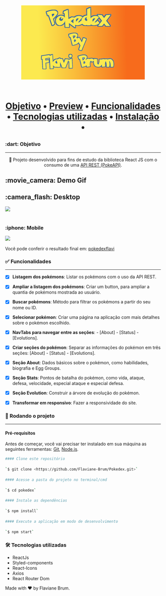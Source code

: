 <h1 align="center">
<br>
<img src="./src//assets/author.png" alt="autor" width="400" >
<br>
<br>
<p align="center">
 <a href="#objetivo">Objetivo</a> •
 <a href="#preview">Preview</a> •
 <a href="#funcionalidades">Funcionalidades</a> • 
 <a href="#tecnologias">Tecnologias utilizadas</a> • 
 <a href="#instalacao">Instalação</a> • 
 
</p>

<h3 id="objetivo">:dart:  Objetivo</h3>
<hr />
<p align="center">🚀 Projeto desenvolvido para fins de estudo da biblioteca React JS com o consumo de uma 
 <a href="https://pokeapi.co/" target="_blank">API REST (PokeAPI)</a>.</p>

<div>
  <h2>:movie_camera: Demo Gif</h2>
  <h2>:camera_flash: Desktop</h2>
  <img src="./gifs/desktopPoke.gif" />
  <br><br>
  <h3 align="left" >:iphone: Mobile</h3>
  <img src="./gifs/mobilePoke.gif"  />
</div>
<p>Você pode conferir o resultado final em: 
<a href="https://pokedexflavi.netlify.app/"> pokedexflavi
</a>
<h3 id="funcionalidades">✅ Funcionalidades</h3>
<hr />

- [x] **Listagem dos pokémons**: Listar os pokémons com o uso da API REST.

- [x] **Ampliar a listagem dos pokémons**: Criar um button, para ampliar a quantia de pokémons mostrada ao usuário.

- [x] **Buscar pokémons**: Método para filtrar os pokémons a partir do seu nome ou ID.

- [x] **Selecionar pokémon**: Criar uma página na aplicação com mais detalhes sobre o pokémon escolhido.

- [x] **NavTabs para navegar entre as seções**: - [About] - [Status] - [Evolutions].

- [x] **Criar seções do pokémon**: Separar as informações do pokémon em três seções: [About] - [Status] - [Evolutions].

- [x] **Seção About**: Dados básicos sobre o pokémon, como habilidades, biografia e Egg Groups.

- [x] **Seção Stats**: Pontos de batalha do pokémon, como vida, ataque, defesa, velocidade, especial ataque e especial defesa.

- [x] **Seção Evolution**: Construir a árvore de evolução do pokémon.

- [x] **Transformar em responsivo**: Fazer a responsividade do site.

<h3 id="instalacao">🎲 Rodando o projeto</h3>
<hr />

#### Pré-requisitos

Antes de começar, você vai precisar ter instalado em sua máquina as seguintes ferramentas:
[Git](https://git-scm.com), [Node.js](https://nodejs.org/en/).

```bash
#### Clone este repositório

`$ git clone <https://github.com/Flaviane-Brum/Pokedex.git>`

#### Acesse a pasta do projeto no terminal/cmd

`$ cd pokedex`

#### Instale as dependências

`$ npm install`

#### Execute a aplicação em modo de desenvolvimento

`$ npm start`

```

<h3 id="tecnologias">🛠 Tecnologias utilizadas</h3>

- ReactJs
- Styled-components
- React-Icons
- Axios
- React Router Dom

Made with :hearts: by Flaviane Brum.

